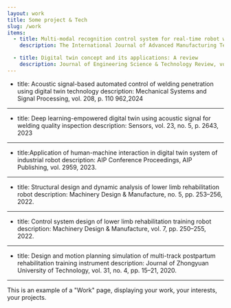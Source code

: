 ```yaml
---
layout: work
title: Some project & Tech
slug: /work
items:
  - title: Multi-modal recognition control system for real-time robot welding penetration control and quality enhancement
    description: The International Journal of Advanced Manufacturing Technology, vol. 135, no. 9, pp. 4359–4378, 2024.

  - title: Digital twin concept and its applications: A review
    description: Journal of Engineering Science & Technology Review, vol. 17, no. 2, 2024.
---
```

  - title: Acoustic signal-based automated control of welding penetration using digital twin technology
    description: Mechanical Systems and Signal Processing, vol. 208, p. 110 962,2024
---
  - title: Deep learning-empowered digital twin using acoustic signal for welding quality inspection
    description: Sensors, vol. 23, no. 5, p. 2643, 2023
---
  - title:Application of human-machine interaction in digital twin system of industrial robot
    description: AIP Conference Proceedings, AIP Publishing, vol. 2959, 2023.
---
  - title: Structural design and dynamic analysis of lower limb rehabilitation robot
    description: Machinery Design & Manufacture, no. 5, pp. 253–256, 2022.
---
  - title: Control system design of lower limb rehabilitation training robot
    description: Machinery Design & Manufacture, vol. 7, pp. 250–255, 2022.
---
  - title: Design and motion planning simulation of multi-track postpartum rehabilitation training instrument
    description: Journal of Zhongyuan University of Technology, vol. 31, no. 4, pp. 15–21, 2020.
---

This is an example of a "Work" page, displaying your work, your interests, your projects.
<br />
<br />
